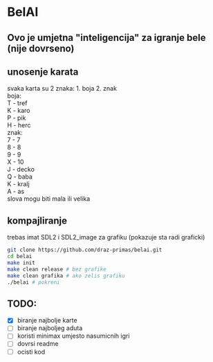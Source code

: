 # BelAI

## Ovo je umjetna "inteligencija" za igranje bele (nije dovrseno)

## unosenje karata

svaka karta su 2 znaka: 1. boja 2. znak  
boja:  
T - tref  
K - karo  
P - pik  
H - herc  
znak:  
7 - 7  
8 - 8  
9 - 9  
X - 10  
J - decko  
Q - baba  
K - kralj  
A - as  
slova mogu biti mala ili velika

## kompajliranje

trebas imat SDL2 i SDL2_image za grafiku (pokazuje sta radi graficki)

```bash
git clone https://github.com/draz-primas/belai.git
cd belai
make init
make clean release # bez grafike
make clean grafika # ako zelis grafiku
./belai # pokreni
```

## TODO:
* [x] biranje najbolje karte
* [ ] biranje najboljeg aduta
* [ ] koristi minimax umjesto nasumicnih igri
* [ ] dovrsi readme
* [ ] ocisti kod
